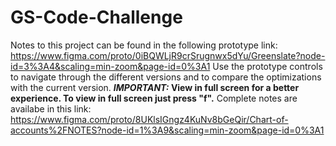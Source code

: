 # GS-Code-Challenge
Notes to this project can be found in the following prototype link: https://www.figma.com/proto/0iBQWLjR9crSrugnwx5dYu/Greenslate?node-id=3%3A4&scaling=min-zoom&page-id=0%3A1
Use the prototype controls to navigate through the different versions and to compare the optimizations with the current version.
***IMPORTANT:* View in full screen for a better experience. To view in full screen just press "f".**
Complete notes are availabe in this link: https://www.figma.com/proto/8UKlsIGngz4KuNv8bGeQir/Chart-of-accounts%2FNOTES?node-id=1%3A9&scaling=min-zoom&page-id=0%3A1

